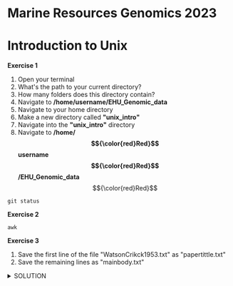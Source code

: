 # Marine Resources Genomics 2023


# Introduction to Unix

**Exercise 1**

1. Open your terminal
2. What's the path to your current directory?
3. How many folders does this directory contain?
4. Navigate to **/home/username/EHU_Genomic_data**
5. Navigate to your home directory
6. Make a new directory called **"unix_intro"**
7. Navigate into the **"unix_intro"** directory
8. Navigate to **/home/$${\color{red}Red}$$username$${\color{red}Red}$$/EHU_Genomic_data** $${\color{red}Red}$$
````
git status

````

**Exercise 2**

````
awk
````
**Exercise 3**
1) Save the first line of the file "WatsonCrikck1953.txt" as "papertittle.txt"
2) Save the remaining lines as "mainbody.txt"

<details><summary>SOLUTION</summary>
<p>
  
```
head -1 WatsonCrick1953.txt > papertitle.txt
tail -n +2 WatsonCrick1953.txt > mainbody.txt
```
</p>
</details>
